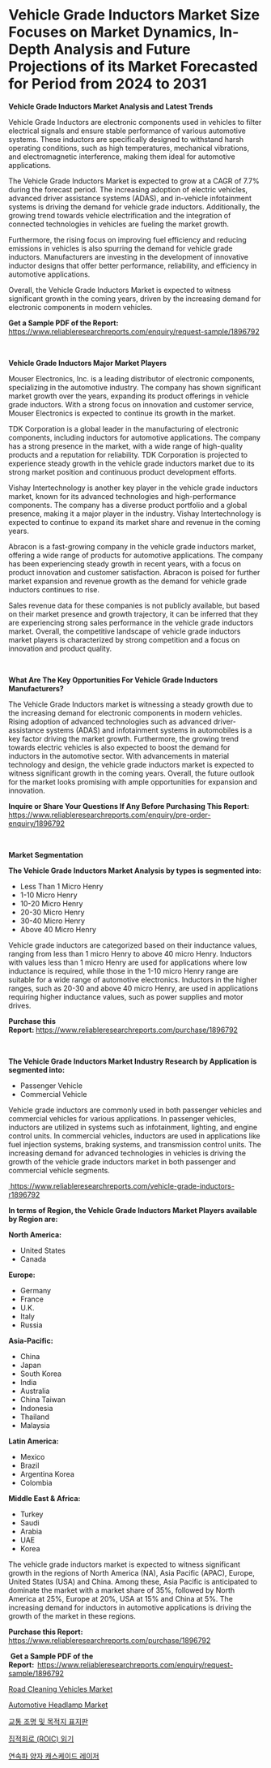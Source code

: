 <p><h1>Vehicle Grade Inductors Market Size Focuses on Market Dynamics, In-Depth Analysis and Future Projections of its Market Forecasted for Period from 2024 to 2031</h1></p><p><strong>Vehicle Grade Inductors Market Analysis and Latest Trends</strong></p>
<p><p>Vehicle Grade Inductors are electronic components used in vehicles to filter electrical signals and ensure stable performance of various automotive systems. These inductors are specifically designed to withstand harsh operating conditions, such as high temperatures, mechanical vibrations, and electromagnetic interference, making them ideal for automotive applications.</p><p>The Vehicle Grade Inductors Market is expected to grow at a CAGR of 7.7% during the forecast period. The increasing adoption of electric vehicles, advanced driver assistance systems (ADAS), and in-vehicle infotainment systems is driving the demand for vehicle grade inductors. Additionally, the growing trend towards vehicle electrification and the integration of connected technologies in vehicles are fueling the market growth.</p><p>Furthermore, the rising focus on improving fuel efficiency and reducing emissions in vehicles is also spurring the demand for vehicle grade inductors. Manufacturers are investing in the development of innovative inductor designs that offer better performance, reliability, and efficiency in automotive applications.</p><p>Overall, the Vehicle Grade Inductors Market is expected to witness significant growth in the coming years, driven by the increasing demand for electronic components in modern vehicles.</p></p>
<p><strong>Get a Sample PDF of the Report:&nbsp;</strong> <a href="https://www.reliableresearchreports.com/enquiry/request-sample/1896792">https://www.reliableresearchreports.com/enquiry/request-sample/1896792</a></p>
<p>&nbsp;</p>
<p><strong>Vehicle Grade Inductors Major Market Players</strong></p>
<p><p>Mouser Electronics, Inc. is a leading distributor of electronic components, specializing in the automotive industry. The company has shown significant market growth over the years, expanding its product offerings in vehicle grade inductors. With a strong focus on innovation and customer service, Mouser Electronics is expected to continue its growth in the market.</p><p>TDK Corporation is a global leader in the manufacturing of electronic components, including inductors for automotive applications. The company has a strong presence in the market, with a wide range of high-quality products and a reputation for reliability. TDK Corporation is projected to experience steady growth in the vehicle grade inductors market due to its strong market position and continuous product development efforts.</p><p>Vishay Intertechnology is another key player in the vehicle grade inductors market, known for its advanced technologies and high-performance components. The company has a diverse product portfolio and a global presence, making it a major player in the industry. Vishay Intertechnology is expected to continue to expand its market share and revenue in the coming years.</p><p>Abracon is a fast-growing company in the vehicle grade inductors market, offering a wide range of products for automotive applications. The company has been experiencing steady growth in recent years, with a focus on product innovation and customer satisfaction. Abracon is poised for further market expansion and revenue growth as the demand for vehicle grade inductors continues to rise. </p><p>Sales revenue data for these companies is not publicly available, but based on their market presence and growth trajectory, it can be inferred that they are experiencing strong sales performance in the vehicle grade inductors market. Overall, the competitive landscape of vehicle grade inductors market players is characterized by strong competition and a focus on innovation and product quality.</p></p>
<p>&nbsp;</p>
<p><strong>What Are The Key Opportunities For Vehicle Grade Inductors Manufacturers?</strong></p>
<p><p>The Vehicle Grade Inductors market is witnessing a steady growth due to the increasing demand for electronic components in modern vehicles. Rising adoption of advanced technologies such as advanced driver-assistance systems (ADAS) and infotainment systems in automobiles is a key factor driving the market growth. Furthermore, the growing trend towards electric vehicles is also expected to boost the demand for inductors in the automotive sector. With advancements in material technology and design, the vehicle grade inductors market is expected to witness significant growth in the coming years. Overall, the future outlook for the market looks promising with ample opportunities for expansion and innovation.</p></p>
<p><strong>Inquire or Share Your Questions If Any Before Purchasing This Report:</strong> <a href="https://www.reliableresearchreports.com/enquiry/pre-order-enquiry/1896792">https://www.reliableresearchreports.com/enquiry/pre-order-enquiry/1896792</a></p>
<p>&nbsp;</p>
<p><strong>Market Segmentation</strong></p>
<p><strong>The Vehicle Grade Inductors Market Analysis by types is segmented into:</strong></p>
<p><ul><li>Less Than 1 Micro Henry</li><li>1-10 Micro Henry</li><li>10-20 Micro Henry</li><li>20-30 Micro Henry</li><li>30-40 Micro Henry</li><li>Above 40 Micro Henry</li></ul></p>
<p><p>Vehicle grade inductors are categorized based on their inductance values, ranging from less than 1 micro Henry to above 40 micro Henry. Inductors with values less than 1 micro Henry are used for applications where low inductance is required, while those in the 1-10 micro Henry range are suitable for a wide range of automotive electronics. Inductors in the higher ranges, such as 20-30 and above 40 micro Henry, are used in applications requiring higher inductance values, such as power supplies and motor drives.</p></p>
<p><strong>Purchase this Report:&nbsp;</strong><a href="https://www.reliableresearchreports.com/purchase/1896792">https://www.reliableresearchreports.com/purchase/1896792</a></p>
<p>&nbsp;</p>
<p><strong>The Vehicle Grade Inductors Market Industry Research by Application is segmented into:</strong></p>
<p><ul><li>Passenger Vehicle</li><li>Commercial Vehicle</li></ul></p>
<p><p>Vehicle grade inductors are commonly used in both passenger vehicles and commercial vehicles for various applications. In passenger vehicles, inductors are utilized in systems such as infotainment, lighting, and engine control units. In commercial vehicles, inductors are used in applications like fuel injection systems, braking systems, and transmission control units. The increasing demand for advanced technologies in vehicles is driving the growth of the vehicle grade inductors market in both passenger and commercial vehicle segments.</p></p>
<p><a href="https://www.reliableresearchreports.com/vehicle-grade-inductors-r1896792">&nbsp;https://www.reliableresearchreports.com/vehicle-grade-inductors-r1896792</a></p>
<p><strong>In terms of Region, the Vehicle Grade Inductors Market Players available by Region are:</strong></p>
<p>
    <p> <strong> North America: </strong>
        <ul>
            <li>United States</li>
            <li>Canada</li>
        </ul>
        </p> 
    <p> <strong> Europe: </strong>
        <ul>
            <li>Germany</li>
            <li>France</li>
            <li>U.K.</li>
            <li>Italy</li>
            <li>Russia</li>
        </ul>
        </p> 
    <p> <strong> Asia-Pacific: </strong>
        <ul>
            <li>China</li>
            <li>Japan</li>
            <li>South Korea</li>
            <li>India</li>
            <li>Australia</li>
            <li>China Taiwan</li>
            <li>Indonesia</li>
            <li>Thailand</li>
            <li>Malaysia</li>
        </ul>
        </p> 
    <p> <strong> Latin America: </strong>
        <ul>
            <li>Mexico</li>
            <li>Brazil</li>
            <li>Argentina Korea</li>
            <li>Colombia</li>
        </ul>
        </p> 
    <p> <strong> Middle East & Africa: </strong>
        <ul>
            <li>Turkey</li>
            <li>Saudi</li>
            <li>Arabia</li>
            <li>UAE</li>
            <li>Korea</li>
        </ul>
    </p>
    </p>
<p><p>The vehicle grade inductors market is expected to witness significant growth in the regions of North America (NA), Asia Pacific (APAC), Europe, United States (USA) and China. Among these, Asia Pacific is anticipated to dominate the market with a market share of 35%, followed by North America at 25%, Europe at 20%, USA at 15% and China at 5%. The increasing demand for inductors in automotive applications is driving the growth of the market in these regions.</p></p>
<p><strong>Purchase this Report: </strong><a href="https://www.reliableresearchreports.com/purchase/1896792">https://www.reliableresearchreports.com/purchase/1896792</a></p>
<p>&nbsp;<strong>Get a Sample PDF of the Report:&nbsp;&nbsp;</strong><a href="https://www.reliableresearchreports.com/enquiry/request-sample/1896792">https://www.reliableresearchreports.com/enquiry/request-sample/1896792</a></p>
<p><strong></strong></p>
<p><p><a href="https://github.com/nicholepatriciadoylenwnrjr0/Market-Research-Report-List-2/blob/main/road-cleaning-vehicles-market.md">Road Cleaning Vehicles Market</a></p><p><a href="https://github.com/gamblestampleyjenny50m5sl6/Market-Research-Report-List-3/blob/main/automotive-headlamp-market.md">Automotive Headlamp Market</a></p><p><a href="https://medium.com/@dayanarunolfsdottir/%EC%88%98%EC%86%A1-%EC%A1%B0%EB%AA%85-%EB%B0%8F-%EB%AA%A9%EC%A0%81%EC%A7%80-%ED%91%9C%EC%A7%80%ED%8C%90-%EC%8B%9C%EC%9E%A5%EC%97%90-%EB%8C%80%ED%95%B4-%EC%8B%AC%EC%B8%B5%EC%A0%81%EC%9C%BC%EB%A1%9C-%EB%B6%84%EC%84%9D-%EB%8F%99%ED%96%A5-%EC%8B%9C%EC%9E%A5-%EC%84%B8%EB%B6%84%ED%99%94-%EB%B0%8F-%EA%B2%BD%EC%9F%81-%EB%B6%84%EC%84%9D-78d8aa1be6c8">교통 조명 및 목적지 표지판</a></p><p><a href="https://medium.com/@elod.85/%EA%B8%80%EB%A1%9C%EB%B2%8C-%EB%A6%AC%EB%93%9C%EC%95%84%EC%9B%83-%ED%86%B5%ED%95%A9%ED%9A%8C%EB%A1%9C-roics-%EC%8B%9C%EC%9E%A5-%EB%B2%94%EC%9C%84%EC%99%80-2024%EB%85%84%EB%B6%80%ED%84%B0-2031%EB%85%84%EA%B9%8C%EC%A7%80-%EC%98%88%EC%83%81%EB%90%98%EB%8A%94-%EB%B9%A0%EB%A5%B4%EA%B2%8C-%EC%84%B1%EC%9E%A5%ED%95%98%EB%8A%94-cagr%EC%97%90-%EB%8C%80%ED%95%9C-%EC%8B%AC%EC%B8%B5-%EB%B6%84%EC%84%9D-4d1f7092d769">집적회로 (ROIC) 읽기</a></p><p><a href="https://github.com/joyliyu/Market-Research-Report-List-1/blob/main/7564176115364.md">연속파 양자 캐스케이드 레이저</a></p></p>